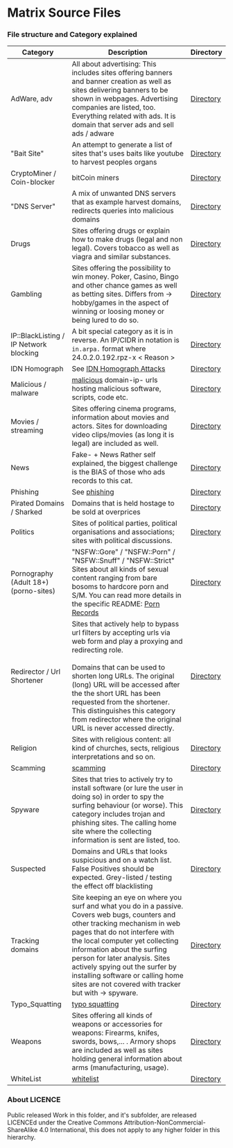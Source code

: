 # Matrix Source Files

### File structure and Category explained

[//]: # ( dirlink; using http: on purpose )

| Category                               | Description                                                                                                                                                                                                                                                                                                                                                                                       | Directory                                                                            |
|----------------------------------------|---------------------------------------------------------------------------------------------------------------------------------------------------------------------------------------------------------------------------------------------------------------------------------------------------------------------------------------------------------------------------------------------------|--------------------------------------------------------------------------------------|
| AdWare, adv                            | All about advertising: This includes sites offering banners and banner creation as well as sites delivering banners to be shown in webpages. Advertising companies are listed, too. <br> Everything related with ads. It is domain that server ads and sell ads / adware                                                                                                                          | [Directory](https://github.com/mypdns/matrix/tree/master/source/adware)              |
| "Bait Site"                            | An attempt to generate a list of sites that's uses baits like youtube to harvest peoples organs                                                                                                                                                                                                                                                                                                   | [Directory](https://github.com/mypdns/matrix/tree/master/source/bait_sites)          |
| CryptoMiner / Coin-blocker             | bitCoin miners                                                                                                                                                                                                                                                                                                                                                                                    | [Directory](https://github.com/mypdns/matrix/tree/master/source/coinblocker)         |
| "DNS Server"                           | A mix of unwanted DNS servers that as example harvest domains, redirects queries into malicious domains                                                                                                                                                                                                                                                                                           | [Directory](https://github.com/mypdns/matrix/tree/master/source/dns-servers)         |
| Drugs                                  | Sites offering drugs or explain how to make drugs (legal and non legal). Covers tobacco as well as viagra and similar substances.                                                                                                                                                                                                                                                                 | [Directory](https://github.com/mypdns/matrix/tree/master/source/drugs)               |
| Gambling                               | Sites offering the possibility to win money. Poker, Casino, Bingo and other chance games as well as betting sites. Differs from -> hobby/games in the aspect of winning or loosing money or being lured to do so.                                                                                                                                                                                 | [Directory](https://github.com/mypdns/matrix/tree/master/source/gambling)            |
| IP::BlackListing / IP Network blocking | A bit special category as it is in reverse. An IP/CIDR in notation is `in.arpa.` format where 24.0.2.0.192.rpz-x < Reason >                                                                                                                                                                                                                                                                       | [Directory](https://github.com/mypdns/matrix/tree/master/source/ip-network-blocking) |
| IDN Homograph | See [IDN Homograph Attacks](https://kb.mypdns.org/articles/IDN-Homograph-Attacks)                                                                                                                                                                                                                                                                       | [Directory](https://github.com/mypdns/matrix/tree/master/source/idn-homograph) |
| Malicious / malware                    | [malicious](https://kb.mypdns.org/articles/MTX/malicious) domain-ip- urls hosting malicious software, scripts, code etc.                                                                                                                                                                                                                                                                          | [Directory](https://github.com/mypdns/matrix/tree/master/source/malicious)           |
| Movies / streaming                     | Sites offering cinema programs, information about movies and actors. Sites for downloading video clips/movies (as long it is legal) are included as well.                                                                                                                                                                                                                                         | [Directory](https://github.com/mypdns/matrix/tree/master/source/movies)              |
| News                                   | Fake- + News Rather self explained, the biggest challenge is the BIAS of those who ads records to this cat.                                                                                                                                                                                                                                                                                       | [Directory](https://github.com/mypdns/matrix/tree/master/source/news)                |
| Phishing                               | See [phishing](https://kb.mypdns.org/articles/MTX/phishing)                                                                                                                                                                                                                                                                                                                                       | [Directory](https://github.com/mypdns/matrix/tree/master/source/phishing)            |
| Pirated Domains / Sharked              | Domains that is held hostage to be sold at overprices                                                                                                                                                                                                                                                                                                                                             | [Directory](https://github.com/mypdns/matrix/tree/master/source/pirated)             |
| Politics                               | Sites of political parties, political organisations and associations; sites with political discussions.                                                                                                                                                                                                                                                                                           | [Directory](https://github.com/mypdns/matrix/tree/master/source/politics)            |
| Pornography (Adult 18+) (porno-sites)  | "NSFW::Gore" / "NSFW::Porn" / "NSFW::Snuff" / "NSFW::Strict" Sites about all kinds of sexual content ranging from bare bosoms to hardcore porn and S/M. You can read more details in the specific README: [Porn Records](https://github.com/mypdns/matrix/blob/master/source/porn_filters/README.md)                                                                                              | [Directory](https://github.com/mypdns/matrix/tree/master/source/porn_filters)        |
| Redirector / Url Shortener             | Sites that actively help to bypass url filters by accepting urls via web form and play a proxying and redirecting role. <br><br> Domains that can be used to shorten long URLs. The original (long) URL will be accessed after the the short URL has been requested from the shortener. This distinguishes this category from redirector where the original URL is never accessed directly.       | [Directory](https://github.com/mypdns/matrix/tree/master/source/redirector)          |
| Religion                               | Sites with religious content: all kind of churches, sects, religious interpretations and so on.                                                                                                                                                                                                                                                                                                   | [Directory](https://github.com/mypdns/matrix/tree/master/source/religion)            |
| Scamming                               | [scamming](https://kb.mypdns.org/articles/MTX/scamming)                                                                                                                                                                                                                                                                                                                                           | [Directory](https://github.com/mypdns/matrix/tree/master/source/scamming)            |
| Spyware                                | Sites that tries to actively try to install software (or lure the user in doing so) in order to spy the surfing behaviour (or worse). This category includes trojan and phishing sites. The calling home site where the collecting information is sent are listed, too.                                                                                                                           | [Directory](https://github.com/mypdns/matrix/tree/master/source/spyware)             |
| Suspected                              | Domains and URLs that looks suspicious and on a watch list. False Positives should be expected. Grey-listed / testing the effect off blacklisting                                                                                                                                                                                                                                                 | [Directory](https://github.com/mypdns/matrix/tree/master/source/suspected)           |
| Tracking domains                       | Site keeping an eye on where you surf and what you do in a passive. Covers web bugs, counters and other tracking mechanism in web pages that do not interfere with the local computer yet collecting information about the surfing person for later analysis. Sites actively spying out the surfer by installing software or calling home sites are not covered with tracker but with -> spyware. | [Directory](https://github.com/mypdns/matrix/tree/master/source/tracking)            |
| Typo_Squatting                         | [typo squatting](https://kb.mypdns.org/articles/MTX/typosquatting)                                                                                                                                                                                                                                                                                                                                | [Directory](https://github.com/mypdns/matrix/tree/master/source/typosquatting)       |
| Weapons                                | Sites offering all kinds of weapons or accessories for weapons: Firearms, knifes, swords, bows,... . Armory shops are included as well as sites holding general information about arms (manufacturing, usage).                                                                                                                                                                                    | [Directory](https://github.com/mypdns/matrix/tree/master/source/weapons)             |
| WhiteList                              | [whitelist](https://kb.mypdns.org/articles/MTX/whitelist)                                                                                                                                                                                                                                                                                                                                         | [Directory](https://github.com/mypdns/matrix/tree/master/source/whitelist)           |

### About LICENCE

Public released Work in this folder, and it's subfolder, are released LICENCEd
under the Creative Commons Attribution-NonCommercial-ShareAlike 4.0
International, this does not apply to any higher folder in this hierarchy.
